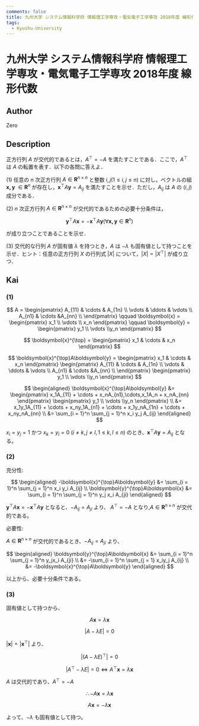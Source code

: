 ```yaml
---
comments: false
title: 九州大学 システム情報科学府 情報理工学専攻・電気電子工学専攻 2018年度 線形代数
tags:
  - Kyushu-University
---
```

# 九州大学 システム情報科学府 情報理工学専攻・電気電子工学専攻 2018年度 線形代数

## **Author**
Zero

## **Description**
正方行列 $A$ が交代的であるとは，$A^{\top} = -A$ を満たすことである．ここで，$A^{\top}$ は $A$ の転置を表す．以下の各問に答えよ．

(1) 任意の $n$ 次正方行列 $A \in \boldsymbol{R}^{n \times n}$ と整数 $i,j(1 \le i,j \le n)$
に対し，ベクトルの組 $\boldsymbol{x,y}$ $\in \boldsymbol{R}^n$ が存在し，$\boldsymbol{x}^{\top}A\boldsymbol{y} = A_{ij}$ を満たすことを示せ．ただし，$A_{ij}$ は $A$ の $(i, j)$ 成分である．

(2) $n$ 次正方行列 $A \in \boldsymbol{R}^{n \times n}$ が交代的であるための必要十分条件は，

$$
\boldsymbol{y}^{\top
}A\boldsymbol{x} = -\boldsymbol{x}^{\top}A\boldsymbol{y}(\forall \boldsymbol{x,y} \in \boldsymbol{R}^n)
$$

が成り立つことであることを示せ．

(3) 交代的な行列 $A$ が固有値 $\lambda$ を持つとき，$A$ は $-\lambda$ も固有値として持つことを示せ．ヒント：任意の正方行列 $X$ の行列式 $|X|$ について，$|X| = |X^{\top}|$ が成り立つ．

## **Kai** 
### (1)

$$
A = \begin{pmatrix}
A_{11} &  \cdots & A_{1n} \\
\vdots & \ddots &  \vdots \\
A_{n1} &  \cdots &A_{nn} \\
\end{pmatrix}
\qquad
\boldsymbol{x} = \begin{pmatrix}
x_1 \\ \vdots \\ x_n 
\end{pmatrix} 
\qquad
\boldsymbol{y} = \begin{pmatrix}
y_1 \\ \vdots \\y_n
\end{pmatrix}
$$

$$
\boldsymbol{x}^{\top} = \begin{pmatrix}
x_1 & \cdots & x_n
\end{pmatrix}
$$

$$
\boldsymbol{x}^{\top}A\boldsymbol{y} = \begin{pmatrix}
x_1 & \cdots & x_n
\end{pmatrix}
\begin{pmatrix}
A_{11} &  \cdots & A_{1n} \\
\vdots & \ddots &  \vdots \\
A_{n1} &  \cdots &A_{nn} \\
\end{pmatrix}
\begin{pmatrix}
y_1 \\ \vdots \\y_n
\end{pmatrix}
$$

$$
\begin{aligned}
\boldsymbol{x}^{\top}A\boldsymbol{y} &= \begin{pmatrix}
x_1A_{11} + \cdots + x_nA_{n1},\cdots,x_1A_n + x_nA_{nn}
\end{pmatrix}
\begin{pmatrix}
y_1 \\ \vdots \\y_n
\end{pmatrix} \\
&= x_1y_1A_{11} + \cdots + x_ny_1A_{n1} + \cdots + x_1y_nA_{1n} + \cdots + x_ny_nA_{nn} \\
&= \sum_{i = 1}^n \sum_{j = 1}^n x_i y_j A_{ij}
\end{aligned}
$$

$x_i = y_j = 1$ かつ $x_k = y_l = 0 \ (i \neq k, j \neq l, 1 \le k , l \le n)$ のとき、$\boldsymbol{x}^{\top}A\boldsymbol{y} = A_{ij}$ となる。

### (2)
充分性:

$$
\begin{aligned}
-\boldsymbol{x}^{\top}A\boldsymbol{y} &= \sum_{i = 1}^n \sum_{j = 1}^n x_i y_i A_{ij} \\
\boldsymbol{y}^{\top}A\boldsymbol{x} &= \sum_{i = 1}^n \sum_{j = 1}^n y_j x_i A_{ji} 
\end{aligned}
$$

$\boldsymbol{y}^{\top}A\boldsymbol{x} = -\boldsymbol{x}^{\top}A\boldsymbol{y}$ となると、$-A_{ij} = A_{ji}$ より、
$A^{\top} = -A$ となり,$A \in \boldsymbol{R}^{n \times n}$ が交代的である。

必要性:

$A \in \boldsymbol{R}^{n \times n}$ が交代的であるとき、$-A_{ij} = A_{ji}$ より、

$$
\begin{aligned}
\boldsymbol{y}^{\top}A\boldsymbol{x} &= \sum_{i = 1}^n \sum_{j = 1}^n y_jx_i A_{ji} \\
&= -\sum_{i = 1}^n \sum_{j = 1} x_iy_j A_{ij} \\
&= -\boldsymbol{x}^{\top}A\boldsymbol{y}
\end{aligned}
$$

以上から、必要十分条件である。

### (3)
固有値として持つから、

$$
A\boldsymbol{x} = \lambda \boldsymbol{x}
$$

$$
|A - \lambda E| = 0
$$

$|\boldsymbol{x}| = |\boldsymbol{x}^{\top}|$ より、

$$
|(A - \lambda E)^{\top}| = 0
$$

$$
|A^{\top} - \lambda E| = 0 \Leftrightarrow A^{\top}\boldsymbol{x} = \lambda \boldsymbol{x}
$$

$A$ は交代的であり、$A^{\top} = -A$

$$
\therefore -A\boldsymbol{x} = \lambda \boldsymbol{x}
$$

$$
A\boldsymbol{x} = -\lambda \boldsymbol{x} 
$$

よって、$-\lambda$ も固有値として持つ。
